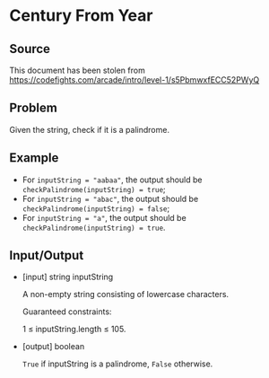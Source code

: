 Century From Year
=================

Source
------

This document has been stolen from <https://codefights.com/arcade/intro/level-1/s5PbmwxfECC52PWyQ>

Problem
-------

Given the string, check if it is a palindrome.

Example
-------

  * For `inputString = "aabaa"`, the output should be `checkPalindrome(inputString) = true`;
  * For `inputString = "abac"`, the output should be `checkPalindrome(inputString) = false`;
  * For `inputString = "a"`, the output should be `checkPalindrome(inputString) = true`.

Input/Output
------------

  * \[input\] string inputString

    A non-empty string consisting of lowercase characters.

    Guaranteed constraints:

      1 ≤ inputString.length ≤ 105.

  * \[output\] boolean

    `True` if inputString is a palindrome, `False` otherwise.
